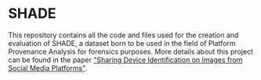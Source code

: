 # SHADE
This repository contains all the code and files used for the creation and evaluation of SHADE, a dataset born to be used in the field of Platform Provenance Analysis for forensics purposes. 
More details about this project can be found in the paper ["Sharing Device Identification on Images from Social Media Platforms"](https://ieeexplore.ieee.org/abstract/document/9948824?casa_token=iYRvcxFplywAAAAA:az05tclVET_JCOxBRKWcJ2fVdGvX2dPAZUjhzYfmizxAH_5sWBxos81bPU5vzn8VFfE62TWL).
